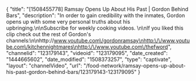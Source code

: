 {
    "title": "[1508455778] Ramsay Opens Up About His Past | Gordon Behind Bars",
    "description": "In order to gain credibility with the inmates, Gordon opens up with some very personal truths about his upbringing.\n\nSubscribe for weekly cooking videos. \n\nIf you liked this clip check out the rest of Gordon's channels:\n\nhttp:\/\/www.youtube.com\/gordonramsay\nhttp:\/\/www.youtube.com\/kitchennightmares\nhttp:\/\/www.youtube.com\/thefword",
    "channelid": "123179143",
    "videoid": "123179095",
    "date_created": "1444665602",
    "date_modified": "1508373257",
    "type": "captivate",
    "layout": "channelVideo",
    "url": "\/food-network\/ramsay-opens-up-about-his-past-gordon-behind-bars\/123179143-123179095"
}